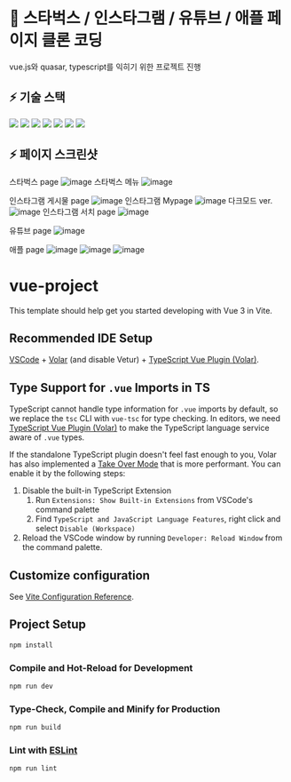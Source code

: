 # 🌟 스타벅스 / 인스타그램 / 유튜브 / 애플 페이지 클론 코딩
vue.js와 quasar, typescript를 익히기 위한 프로젝트 진행

## ⚡ 기술 스택
<img src="https://img.shields.io/badge/vue-4FC08D?style=for-the-badge&logo=vue&logoColor=white"> <img src="https://img.shields.io/badge/vite-646CFF?style=for-the-badge&logo=vite&logoColor=white"> <img src="https://img.shields.io/badge/typescript-3178C6?style=for-the-badge&logo=typescript&logoColor=white"> <img src="https://img.shields.io/badge/javascript-F7DF1E?style=for-the-badge&logo=javascript&logoColor=white"> <img src="https://img.shields.io/badge/quasar-050A14?style=for-the-badge&logo=quasar&logoColor=white"> <img src="https://img.shields.io/badge/sass-CC6699?style=for-the-badge&logo=sass&logoColor=white"> <img src="https://img.shields.io/badge/axios-5A29E4?style=for-the-badge&logo=axios&logoColor=white">

## ⚡ 페이지 스크린샷
스타벅스 page
![image](https://github.com/kimdayeon37/Vue.ts.quasar-CloneCoding_Web/assets/93921784/3873876a-dd2f-4fc2-9120-9a511cbacdad)
스타벅스 메뉴
![image](https://github.com/kimdayeon37/Vue.ts.quasar-CloneCoding_Web/assets/93921784/f2fc4079-215a-4a71-bb1d-427c514423d2)

인스타그램 게시물 page
![image](https://github.com/kimdayeon37/Vue.ts.quasar-CloneCoding_Web/assets/93921784/2ac406b8-d468-4b42-83ea-830475908d39)
인스타그램 Mypage
![image](https://github.com/kimdayeon37/Vue.ts.quasar-CloneCoding_Web/assets/93921784/2c832070-a0e6-4764-8e48-a7d1487470ee)
다크모드 ver.
![image](https://github.com/kimdayeon37/Vue.ts.quasar-CloneCoding_Web/assets/93921784/9fe43580-2860-461a-a5b9-da5b0b10caab)
인스타그램 서치 page
![image](https://github.com/kimdayeon37/Vue.ts.quasar-CloneCoding_Web/assets/93921784/7792dff7-9426-41c7-80f4-e6b4c63488ae)

유튜브 page
![image](https://github.com/kimdayeon37/Vue.ts.quasar-CloneCoding_Web/assets/93921784/c8c9b1d3-5caa-4338-b5f1-885f73b91ad8)

애플 page
![image](https://github.com/kimdayeon37/Vue.ts.quasar-CloneCoding_Web/assets/93921784/802a7246-be3c-4cb8-a97a-b312de9754a6)
![image](https://github.com/kimdayeon37/Vue.ts.quasar-CloneCoding_Web/assets/93921784/1561d0e1-3bff-4e60-84fe-657dcb710c40)
![image](https://github.com/kimdayeon37/Vue.ts.quasar-CloneCoding_Web/assets/93921784/2479b6e4-343a-4357-bc21-363b4ae7655d)

# vue-project

This template should help get you started developing with Vue 3 in Vite.

## Recommended IDE Setup

[VSCode](https://code.visualstudio.com/) + [Volar](https://marketplace.visualstudio.com/items?itemName=Vue.volar) (and disable Vetur) + [TypeScript Vue Plugin (Volar)](https://marketplace.visualstudio.com/items?itemName=Vue.vscode-typescript-vue-plugin).

## Type Support for `.vue` Imports in TS

TypeScript cannot handle type information for `.vue` imports by default, so we replace the `tsc` CLI with `vue-tsc` for type checking. In editors, we need [TypeScript Vue Plugin (Volar)](https://marketplace.visualstudio.com/items?itemName=Vue.vscode-typescript-vue-plugin) to make the TypeScript language service aware of `.vue` types.

If the standalone TypeScript plugin doesn't feel fast enough to you, Volar has also implemented a [Take Over Mode](https://github.com/johnsoncodehk/volar/discussions/471#discussioncomment-1361669) that is more performant. You can enable it by the following steps:

1. Disable the built-in TypeScript Extension
    1) Run `Extensions: Show Built-in Extensions` from VSCode's command palette
    2) Find `TypeScript and JavaScript Language Features`, right click and select `Disable (Workspace)`
2. Reload the VSCode window by running `Developer: Reload Window` from the command palette.

## Customize configuration

See [Vite Configuration Reference](https://vitejs.dev/config/).

## Project Setup

```sh
npm install
```

### Compile and Hot-Reload for Development

```sh
npm run dev
```

### Type-Check, Compile and Minify for Production

```sh
npm run build
```

### Lint with [ESLint](https://eslint.org/)

```sh
npm run lint
```
